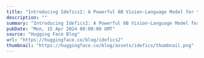 ```yaml
---
title: "Introducing Idefics2: A Powerful 8B Vision-Language Model for the community"
description: ""
summary: "Introducing Idefics2: A Powerful 8B Vision-Language Model for the community We are excited to releas..."
pubDate: "Mon, 15 Apr 2024 00:00:00 GMT"
source: "Hugging Face Blog"
url: "https://huggingface.co/blog/idefics2"
thumbnail: "https://huggingface.co/blog/assets/idefics/thumbnail.png"
---
```


